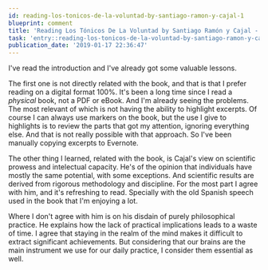 ```yaml
---
id: reading-los-tonicos-de-la-voluntad-by-santiago-ramon-y-cajal-1
blueprint: comment
title: 'Reading Los Tónicos De La Voluntad by Santiago Ramón y Cajal - 1'
task: 'entry::reading-los-tonicos-de-la-voluntad-by-santiago-ramon-y-cajal'
publication_date: '2019-01-17 22:36:47'
---
```


I've read the introduction and I've already got some valuable lessons.

The first one is not directly related with the book, and that is that I prefer reading on a digital format 100%. It's been a long time since I read a _physical_ book, not a PDF or eBook. And I'm already seeing the problems. The most relevant of which is not having the ability to highlight excerpts. Of course I can always use markers on the book, but the use I give to highlights is to review the parts that got my attention, ignoring everything else. And that is not really possible with that approach. So I've been manually copying excerpts to Evernote.

The other thing I learned, related with the book, is Cajal's view on scientific prowess and intelectual capacity. He's of the opinion that individuals have mostly the same potential, with some exceptions. And scientific results are derived from rigorous methodology and discipline. For the most part I agree with him, and it's refreshing to read. Specially with the old Spanish speech used in the book that I'm enjoying a lot.

Where I don't agree with him is on his disdain of purely philosophical practice. He explains how the lack of practical implications leads to a waste of time. I agree that staying in the realm of the mind makes it difficult to extract significant achievements. But considering that our brains are the main instrument we use for our daily practice, I consider them essential as well.
